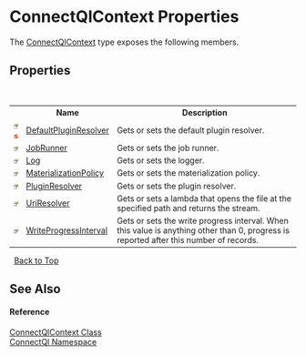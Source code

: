 # ConnectQlContext Properties
 

The <a href="T_ConnectQl_ConnectQlContext">ConnectQlContext</a> type exposes the following members.


## Properties
&nbsp;<table><tr><th></th><th>Name</th><th>Description</th></tr><tr><td>![Public property](media/pubproperty.gif "Public property")![Static member](media/static.gif "Static member")</td><td><a href="P_ConnectQl_ConnectQlContext_DefaultPluginResolver">DefaultPluginResolver</a></td><td>
Gets or sets the default plugin resolver.</td></tr><tr><td>![Public property](media/pubproperty.gif "Public property")</td><td><a href="P_ConnectQl_ConnectQlContext_JobRunner">JobRunner</a></td><td>
Gets or sets the job runner.</td></tr><tr><td>![Public property](media/pubproperty.gif "Public property")</td><td><a href="P_ConnectQl_ConnectQlContext_Log">Log</a></td><td>
Gets or sets the logger.</td></tr><tr><td>![Public property](media/pubproperty.gif "Public property")</td><td><a href="P_ConnectQl_ConnectQlContext_MaterializationPolicy">MaterializationPolicy</a></td><td>
Gets or sets the materialization policy.</td></tr><tr><td>![Public property](media/pubproperty.gif "Public property")</td><td><a href="P_ConnectQl_ConnectQlContext_PluginResolver">PluginResolver</a></td><td>
Gets or sets the plugin resolver.</td></tr><tr><td>![Public property](media/pubproperty.gif "Public property")</td><td><a href="P_ConnectQl_ConnectQlContext_UriResolver">UriResolver</a></td><td>
Gets or sets a lambda that opens the file at the specified path and returns the stream.</td></tr><tr><td>![Public property](media/pubproperty.gif "Public property")</td><td><a href="P_ConnectQl_ConnectQlContext_WriteProgressInterval">WriteProgressInterval</a></td><td>
Gets or sets the write progress interval. When this value is anything other than 0, progress is reported after this number of records.</td></tr></table>&nbsp;
<a href="#connectqlcontext-properties">Back to Top</a>

## See Also


#### Reference
<a href="T_ConnectQl_ConnectQlContext">ConnectQlContext Class</a><br /><a href="N_ConnectQl">ConnectQl Namespace</a><br />
